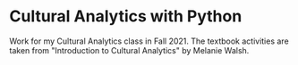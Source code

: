# Cultural Analytics with Python
Work for my Cultural Analytics class in Fall 2021. The textbook activities are taken from "Introduction to Cultural Analytics" by Melanie Walsh.
